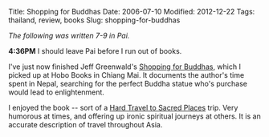 Title: Shopping for Buddhas
Date: 2006-07-10
Modified: 2012-12-22
Tags: thailand, review, books
Slug: shopping-for-buddhas

<em>The following was written 7-9 in Pai.</em>

<strong>4:36PM</strong>
I should leave Pai before I run out of books.

I've just now finished Jeff Greenwald's <a href="http://www.amazon.com/gp/product/086442471X/sr=8-1/qid=1152523819/ref=pd_bbs_1/102-1503616-5534537?ie=UTF8">Shopping for Buddhas</a>, which I picked up at Hobo Books in Chiang Mai. It documents the author's time spent in Nepal, searching for the perfect Buddha statue who's purchase would lead to enlightenment.

I enjoyed the book -- sort of a <a href="http://www.pig-monkey.com/2006/06/05/hard-travel-to-sacred-places/">Hard Travel to Sacred Places</a> trip. Very humorous at times, and offering up ironic spiritual journeys at others. It is an accurate description of travel throughout Asia.
